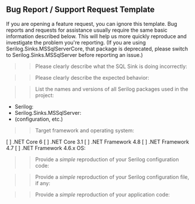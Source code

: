 Bug Report / Support Request Template
--------------------------------------
If you are opening a feature request, you can ignore this template. Bug reports and requests for assistance usually require the same basic information described below. This will help us more quickly reproduce and investigate the problem you're reporting. (If you are using Serilog.Sinks.MSSqlServerCore, that package is deprecated, please switch to Serilog.Sinks.MSSqlServer before reporting an issue.)

>> Please clearly describe what the SQL Sink is doing incorrectly:

>> Please clearly describe the expected behavior:

>> List the names and versions of all Serilog packages used in the project:

- Serilog: 
- Serilog.Sinks.MSSqlServer: 
- (configuration, etc.)

>> Target framework and operating system:

[ ] .NET Core 6
[ ] .NET Core 3.1
[ ] .NET Framework 4.8
[ ] .NET Framework 4.7
[ ] .NET Framework 4.6.x
OS: 

>> Provide a *simple* reproduction of your Serilog configuration code:

>> Provide a *simple* reproduction of your Serilog configuration file, if any:

>> Provide a *simple* reproduction of your application code:
